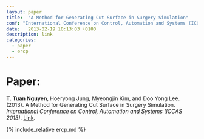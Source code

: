 ```yaml
---
layout: paper
title:  "A Method for Generating Cut Surface in Surgery Simulation"
conf: "International Conference on Control, Automation and Systems (ICCAS 2013)"
date:   2013-02-19 10:13:03 +0100
description: link
categories:
  - paper
  - ercp
---
```


<!--more-->

# Paper:

**T. Tuan Nguyen**, Hoeryong Jung, Myeongjin Kim, and Doo Yong Lee. (2013). A Method for Generating Cut Surface in Surgery Simulation. *International Conference on Control, Automation and Systems (ICCAS 2013)*. [Link][paper].

{% include_relative ercp.md %}



[paper]:http://ieeexplore.ieee.org/xpls/abs_all.jsp?arnumber=6703870
